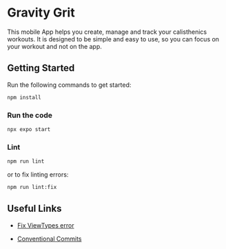 # Gravity Grit
This mobile App helps you create, manage and track your calisthenics workouts. It is designed to be simple and easy to use, so you can focus on your workout and not on the app.

## Getting Started
Run the following commands to get started:
```bash
npm install
```

### Run the code
```bash
npx expo start
```

### Lint
```bash
npm run lint
```
or to fix linting errors:
```bash
npm run lint:fix
```

## Useful Links
- [Fix ViewTypes error](
https://stackoverflow.com/questions/72755476/invariant-violation-viewproptypes-has-been-removed-from-react-native-migrate-t)

- [Conventional Commits](https://www.conventionalcommits.org/en/v1.0.0/#summary)


